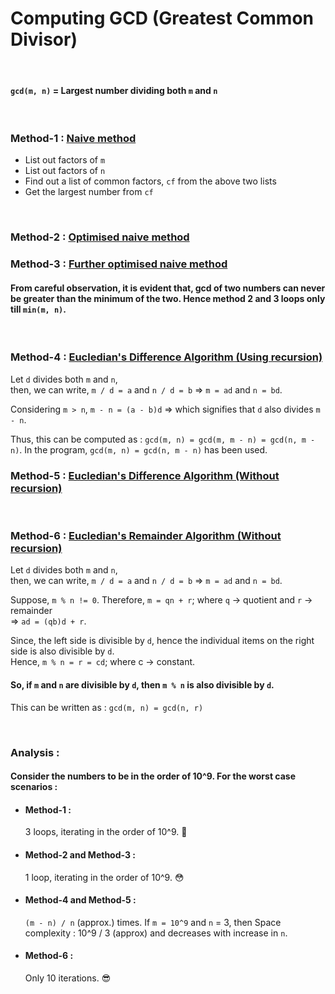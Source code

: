 # Computing GCD (Greatest Common Divisor)


<br />

#### `gcd(m, n)` = Largest number dividing both `m` and `n`


<br />

### Method-1 : [Naive method](https://github.com/suraj588/DSA-in-Python/blob/add-readme-for-gcd/GCD/1.py)

- List out factors of `m`
- List out factors of `n`
- Find out a list of common factors, `cf` from the above two lists
- Get the largest number from `cf`


<br/>

### Method-2 : [Optimised naive method](https://github.com/suraj588/DSA-in-Python/blob/add-readme-for-gcd/GCD/2.py)



### Method-3 : [Further optimised naive method](https://github.com/suraj588/DSA-in-Python/blob/add-readme-for-gcd/GCD/3.py)

#### From careful observation, it is evident that, gcd of two numbers can never be greater than the minimum of the two. Hence method 2 and 3 loops only till `min(m, n)`.


<br />

### Method-4 : [Eucledian's Difference Algorithm (Using recursion)](https://github.com/suraj588/DSA-in-Python/blob/add-readme-for-gcd/GCD/4.py)  



Let `d` divides both `m` and `n`,  
then, we can write, `m / d = a` and `n / d = b` => `m = ad` and `n = bd`.  

Considering `m > n`, `m - n = (a - b)d` => which signifies that `d` also divides `m - n`.  

Thus, this can be computed as : `gcd(m, n) = gcd(m, m - n) = gcd(n, m - n)`. In the program, `gcd(m, n) = gcd(n, m - n)` has been used.

### Method-5 : [Eucledian's Difference Algorithm (Without recursion)](https://github.com/suraj588/DSA-in-Python/blob/add-readme-for-gcd/GCD/5.py)


<br />

### Method-6 : [Eucledian's Remainder Algorithm (Without recursion)](https://github.com/suraj588/DSA-in-Python/blob/add-readme-for-gcd/GCD/6.py)


Let `d` divides both `m` and `n`,  
then, we can write, `m / d = a` and `n / d = b` => `m = ad` and `n = bd`.  

Suppose, `m % n != 0`. Therefore, `m = qn + r`; where `q` -> quotient and `r` -> remainder  
=> `ad = (qb)d + r`.  

Since, the left side is divisible by `d`, hence the individual items on the right side is also divisible by `d`.  
Hence, `m % n = r = cd`; where c -> constant.  

#### So, if `m` and `n` are divisible by `d`, then `m % n` is also divisible by `d`.

This can be written as : `gcd(m, n) = gcd(n, r)`


<br />

### Analysis : 

#### Consider the numbers to be in the order of 10^9. For the worst case scenarios :

- #### Method-1 :
   3 loops, iterating in the order of 10^9. 🥵

- #### Method-2 and Method-3 : 
   1 loop, iterating in the order of 10^9. 😳

- #### Method-4 and Method-5 :
  `(m - n) / n` (approx.) times. If `m = 10^9` and `n` = 3, then Space complexity : 10^9 / 3 (approx) and decreases with increase in `n`.
  
- #### Method-6 :
  Only 10 iterations. 😎
